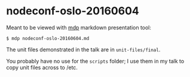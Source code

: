 # nodeconf-oslo-20160604

Meant to be viewed with [mdp](https://github.com/visit1985/mdp) markdown presentation tool:

```
$ mdp nodeconf-oslo-20160604.md
```

The unit files demonstrated in the talk are in `unit-files/final`.

You probably have no use for the `scripts` folder; I use them in my talk to copy unit files across to /etc.
